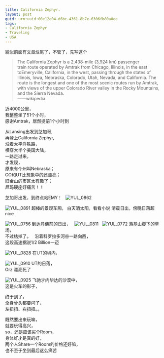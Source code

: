 ```yaml
---
title: California Zephyr.
layout: post
guid: urn:uuid:00e12e04-d6bc-4361-8b7e-6306fb80a0ee
tags:
- California Zephyr
- Traveling
- USA
---
```

貌似前面有文章烂尾了，不管了，先写这个

>The California Zephyr is a 2,438-mile (3,924 km) passenger train route operated by Amtrak from Chicago, Illinois, in the east toEmeryville, California, in the west, passing through the states of Illinois, Iowa, Nebraska, Colorado, Utah, Nevada, and California. The route is the longest and one of the most scenic routes run by Amtrak, with views of the upper Colorado River valley in the Rocky Mountains, and the Sierra Nevada.   
> ——wikipedia

近4000公里，  
我整整坐了51个小时，  
感谢Amtrak，居然提前1个小时到

从Lansing出发到芝加哥,  
再登上California Zephyr,  
沿着太平洋铁路，  
横穿大半个美国大陆，  
一路走过来，  
才发现，  
原来有个州叫Nebraska；  
CO和UT比想象中的还漂亮；  
旧金山的市区太有趣了；  
尼玛硬座好痛苦！！  

芝加哥出发，到终点站EMY！
 
![YUL_0862](https://farm9.staticflickr.com/8349/8215241183_c8397b4f92_b.jpg)

![YUL_0891](https://farm9.staticflickr.com/8069/8216320782_bfdd5863dc_b.jpg)
超棒的景观车厢，
白天晒太阳，看看小说
清晨日出，傍晚日落超nice

![YUL_0756](https://farm9.staticflickr.com/8345/8216323372_d6c6346a13_b.jpg)
到达丹佛前的日出，
 
![YUL_0811](https://farm9.staticflickr.com/8485/8216321680_ab488ee86c_b.jpg)
 
![YUL_0772](https://farm9.staticflickr.com/8068/8215239655_c2160d3f07_b.jpg)
落基山脚下的草场，  
不过枯掉了。
 
沿着科罗拉多河谷一路向西，  
这段高速据说1/2 Billion一迈

![YUL_0828](https://farm9.staticflickr.com/8485/8215241761_db25db5e77_b.jpg)
在UT的境内，

![YUL_0910](https://farm9.staticflickr.com/8208/8215237261_dc10b5728f_b.jpg)
UT的日落，  
Orz 漂亮死了

![YUL_0925](https://farm9.staticflickr.com/8202/8215237909_d44669d728_b.jpg)
飞驰才内华达的沙漠中，  
这是火车的影子，
 

终于到了，  
全身骨头都要闪了，  
左扭扭、右扭扭。。  

既然要出来玩嘛，  
就要玩得高兴，  
so，还是应该买个Room，   
身体好才是真的好，  
两个人Share一个Room的价格还好嘛，  
也不至于坐到最后这么痛苦
